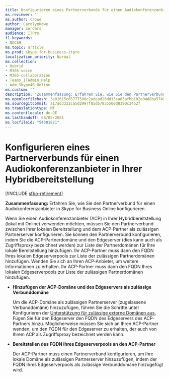 ```yaml
---
title: Konfigurieren eines Partnerverbunds für einen Audiokonferenzanbieter in Ihrer Hybridbereitstellung
ms.reviewer: ''
ms.author: crowe
author: CarolynRowe
manager: serdars
audience: ITPro
f1.keywords:
- NOCSH
ms.topic: article
ms.prod: skype-for-business-itpro
localization_priority: Normal
ms.collection:
- Hybrid
- M365-voice
- M365-collaboration
- Teams_ITAdmin_Help
- Adm_Skype4B_Online
ms.custom: ''
description: 'Zusammenfassung: Erfahren Sie, wie Sie den Partnerverbund für einen Audiokonferenzanbieter in Skype for Business Online konfigurieren.'
ms.openlocfilehash: 3e01615c65777508c2adead26dd15ca85afbb102e04d8ba57492826942f86672
ms.sourcegitcommit: a17ad3332ca5d2997f85db7835500d8190c34b2f
ms.translationtype: MT
ms.contentlocale: de-DE
ms.lasthandoff: 08/05/2021
ms.locfileid: "54301821"
---
```

# <a name="configure-federation-for-an-audio-conferencing-provider-in-your-hybrid-deployment"></a>Konfigurieren eines Partnerverbunds für einen Audiokonferenzanbieter in Ihrer Hybridbereitstellung

[!INCLUDE [sfbo-retirement](../../Hub/includes/sfbo-retirement.md)]


**Zusammenfassung:** Erfahren Sie, wie Sie den Partnerverbund für einen Audiokonferenzanbieter in Skype for Business Online konfigurieren.

Wenn Sie einen Audiokonferenzanbieter (ACP) in Ihrer Hybridbereitstellung (lokal mit Online) verwenden möchten, müssen Sie den Partnerverbund zwischen Ihrer lokalen Bereitstellung und dem ACP-Partner als zulässigen Partnerserver konfigurieren. Sie können den Partnerverbund konfigurieren, indem Sie die ACP-Partnerdomäne und den Edgeserver (dies kann auch als Zugriffsproxy bezeichnet werden) zur Liste der Partnerdomänen für Ihre lokale Bereitstellung hinzufügen. Ihr ACP-Partner muss dann den FQDN Ihres lokalen Edgeserverpools zur Liste der zulässigen Partnerdomänen hinzufügen. Wenden Sie sich an Ihren ACP-Anbieter, um weitere Informationen zu erhalten. Ihr ACP-Partner muss dann den FQDN Ihres lokalen Edgeserverpools zur Liste der zulässigen Partnerdomänen hinzufügen.

- **Hinzufügen der ACP-Domäne und des Edgeservers als zulässige Verbunddomäne**

    Um die ACP-Domäne als zulässigen Partnerserver (zugelassene Verbunddomäne) hinzuzufügen, führen Sie die Schritte unter Konfigurieren der [Unterstützung für zulässige externe Domänen aus.](/previous-versions/office/lync-server-2013/lync-server-2013-configure-support-for-allowed-external-domains) Fügen Sie für den Edgeserver den FQDN des Edgeservers des ACP-Partners hinzu. Möglicherweise müssen Sie sich an Ihren ACP-Partner wenden, um den FQDN für den Edgeserver zu erhalten, der auch von Ihrem ACP als Zugriffsproxy bezeichnet werden kann.

- **Bereitstellen des FQDN Ihres Edgeserverpools an den ACP-Partner**

    Der ACP-Partner muss einen Partnerverbund konfigurieren, um Ihre lokale Domäne als zulässigen Partnerserver hinzuzufügen, indem der FQDN Ihres Edgeserverpools als zulässige Verbunddomäne hinzugefügt wird.